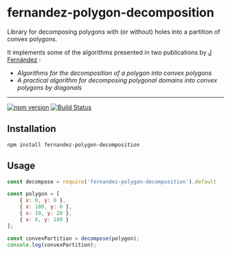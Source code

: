 # fernandez-polygon-decomposition

Library for decomposing polygons with (or without) holes into a partition of convex polygons.

It implements some of the algorithms presented in two publications by [J Fernández](http://www.um.es/geloca/gio/josemain.html) :
* _Algorithms for the decomposition of a polygon into convex polygons_
* _A practical algorithm for decomposing polygonal domains into convex polygons by diagonals_

---

[![npm version](https://badge.fury.io/js/fernandez-polygon-decomposition.svg)](https://www.npmjs.com/package/fernandez-polygon-decomposition)
[![Build Status](https://travis-ci.org/Louis-T/fernandez-polygon-decomposition.svg?branch=master)](https://travis-ci.org/Louis-T/fernandez-polygon-decomposition)

## Installation

```
npm install fernandez-polygon-decomposition
```

## Usage

```javascript
const decompose = require('fernandez-polygon-decomposition').default

const polygon = [
    { x: 0, y: 0 }, 
    { x: 100, y: 0 }, 
    { x: 10, y: 20 }, 
    { x: 0, y: 100 }
];

const convexPartition = decompose(polygon);
console.log(convexPartition);
```
